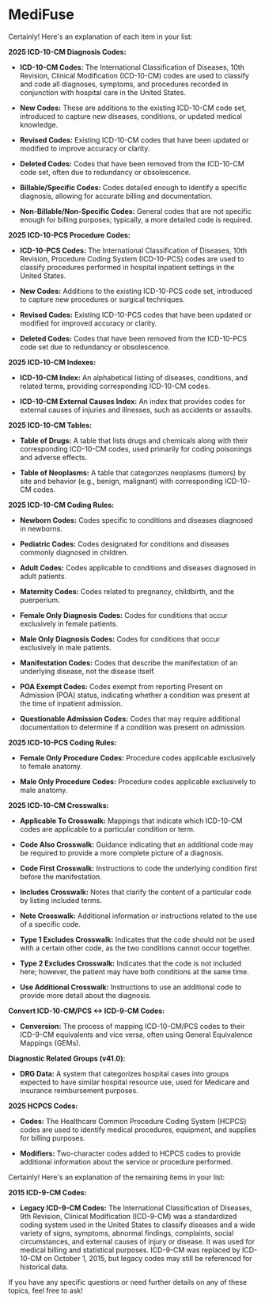 # MediFuse

Certainly! Here's an explanation of each item in your list:

**2025 ICD-10-CM Diagnosis Codes:**

- **ICD-10-CM Codes:** The International Classification of Diseases, 10th Revision, Clinical Modification (ICD-10-CM) codes are used to classify and code all diagnoses, symptoms, and procedures recorded in conjunction with hospital care in the United States.

- **New Codes:** These are additions to the existing ICD-10-CM code set, introduced to capture new diseases, conditions, or updated medical knowledge.

- **Revised Codes:** Existing ICD-10-CM codes that have been updated or modified to improve accuracy or clarity.

- **Deleted Codes:** Codes that have been removed from the ICD-10-CM code set, often due to redundancy or obsolescence.

- **Billable/Specific Codes:** Codes detailed enough to identify a specific diagnosis, allowing for accurate billing and documentation.

- **Non-Billable/Non-Specific Codes:** General codes that are not specific enough for billing purposes; typically, a more detailed code is required.

**2025 ICD-10-PCS Procedure Codes:**

- **ICD-10-PCS Codes:** The International Classification of Diseases, 10th Revision, Procedure Coding System (ICD-10-PCS) codes are used to classify procedures performed in hospital inpatient settings in the United States.

- **New Codes:** Additions to the existing ICD-10-PCS code set, introduced to capture new procedures or surgical techniques.

- **Revised Codes:** Existing ICD-10-PCS codes that have been updated or modified for improved accuracy or clarity.

- **Deleted Codes:** Codes that have been removed from the ICD-10-PCS code set due to redundancy or obsolescence.

**2025 ICD-10-CM Indexes:**

- **ICD-10-CM Index:** An alphabetical listing of diseases, conditions, and related terms, providing corresponding ICD-10-CM codes.

- **ICD-10-CM External Causes Index:** An index that provides codes for external causes of injuries and illnesses, such as accidents or assaults.

**2025 ICD-10-CM Tables:**

- **Table of Drugs:** A table that lists drugs and chemicals along with their corresponding ICD-10-CM codes, used primarily for coding poisonings and adverse effects.

- **Table of Neoplasms:** A table that categorizes neoplasms (tumors) by site and behavior (e.g., benign, malignant) with corresponding ICD-10-CM codes.

**2025 ICD-10-CM Coding Rules:**

- **Newborn Codes:** Codes specific to conditions and diseases diagnosed in newborns.

- **Pediatric Codes:** Codes designated for conditions and diseases commonly diagnosed in children.

- **Adult Codes:** Codes applicable to conditions and diseases diagnosed in adult patients.

- **Maternity Codes:** Codes related to pregnancy, childbirth, and the puerperium.

- **Female Only Diagnosis Codes:** Codes for conditions that occur exclusively in female patients.

- **Male Only Diagnosis Codes:** Codes for conditions that occur exclusively in male patients.

- **Manifestation Codes:** Codes that describe the manifestation of an underlying disease, not the disease itself.

- **POA Exempt Codes:** Codes exempt from reporting Present on Admission (POA) status, indicating whether a condition was present at the time of inpatient admission.

- **Questionable Admission Codes:** Codes that may require additional documentation to determine if a condition was present on admission.

**2025 ICD-10-PCS Coding Rules:**

- **Female Only Procedure Codes:** Procedure codes applicable exclusively to female anatomy.

- **Male Only Procedure Codes:** Procedure codes applicable exclusively to male anatomy.

**2025 ICD-10-CM Crosswalks:**

- **Applicable To Crosswalk:** Mappings that indicate which ICD-10-CM codes are applicable to a particular condition or term.

- **Code Also Crosswalk:** Guidance indicating that an additional code may be required to provide a more complete picture of a diagnosis.

- **Code First Crosswalk:** Instructions to code the underlying condition first before the manifestation.

- **Includes Crosswalk:** Notes that clarify the content of a particular code by listing included terms.

- **Note Crosswalk:** Additional information or instructions related to the use of a specific code.

- **Type 1 Excludes Crosswalk:** Indicates that the code should not be used with a certain other code, as the two conditions cannot occur together.

- **Type 2 Excludes Crosswalk:** Indicates that the code is not included here; however, the patient may have both conditions at the same time.

- **Use Additional Crosswalk:** Instructions to use an additional code to provide more detail about the diagnosis.

**Convert ICD-10-CM/PCS <-> ICD-9-CM Codes:**

- **Conversion:** The process of mapping ICD-10-CM/PCS codes to their ICD-9-CM equivalents and vice versa, often using General Equivalence Mappings (GEMs).

**Diagnostic Related Groups (v41.0):**

- **DRG Data:** A system that categorizes hospital cases into groups expected to have similar hospital resource use, used for Medicare and insurance reimbursement purposes.

**2025 HCPCS Codes:**

- **Codes:** The Healthcare Common Procedure Coding System (HCPCS) codes are used to identify medical procedures, equipment, and supplies for billing purposes.

- **Modifiers:** Two-character codes added to HCPCS codes to provide additional information about the service or procedure performed.

Certainly! Here's an explanation of the remaining items in your list:

**2015 ICD-9-CM Codes:**

- **Legacy ICD-9-CM Codes:** The International Classification of Diseases, 9th Revision, Clinical Modification (ICD-9-CM) was a standardized coding system used in the United States to classify diseases and a wide variety of signs, symptoms, abnormal findings, complaints, social circumstances, and external causes of injury or disease. It was used for medical billing and statistical purposes. ICD-9-CM was replaced by ICD-10-CM on October 1, 2015, but legacy codes may still be referenced for historical data. 

If you have any specific questions or need further details on any of these topics, feel free to ask! 
